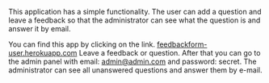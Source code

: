 This application has a simple functionality. The user can add a question and leave a feedback so that the administrator can see what the question is and answer it by email.

You can find this app by clicking on the link. [feedbackform-user.herokuapp.com](https://feedbackform-user.herokuapp.com)
Leave a feedback or question. After that you can go to the admin panel with email: admin@admin.com and password: secret.
The administrator can see all unanswered questions and answer them by e-mail.
